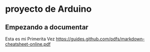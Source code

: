 # proyecto de Arduino
## Empezando a documentar
Esta es mi Primerita Vez
https://guides.github.com/pdfs/markdown-cheatsheet-online.pdf
